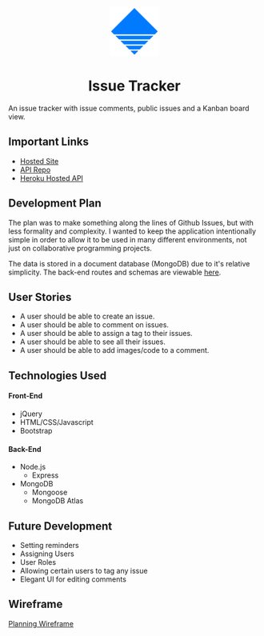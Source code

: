 <p style="text-align: center;"><img src="./public/logo.svg" width="100"></p>
<h1 style="text-align: center;">Issue Tracker</h1>


An issue tracker with issue comments, public issues and a Kanban board view. 

## Important Links

- [Hosted Site](https://sidhantmathur.github.io/issue-tracker-client/)
- [API Repo](https://github.com/sidhantmathur/issue-api)
- [Heroku Hosted API](https://afternoon-beach-76578.herokuapp.com/)

## Development Plan
The plan was to make something along the lines of Github Issues, but with less formality and complexity. I wanted to keep the application intentionally simple in order to allow it to be used in many different environments, not just on collaborative programming projects. 

The data is stored in a document database (MongoDB) due to it's relative simplicity. The back-end routes and schemas are viewable [here](https://github.com/sidhantmathur/issue-api). 

## User Stories

- A user should be able to create an issue. 
- A user should be able to comment on issues. 
- A user should be able to assign a tag to their issues. 
- A user should be able to see all their issues. 
- A user should be able to add images/code to a comment. 

## Technologies Used

#### Front-End

- jQuery
- HTML/CSS/Javascript
- Bootstrap

#### Back-End

- Node.js
  - Express
- MongoDB
  - Mongoose
  - MongoDB Atlas

## Future Development

- Setting reminders
- Assigning Users
- User Roles
- Allowing certain users to tag any issue
- Elegant UI for editing comments

## Wireframe

[Planning Wireframe](https://imgur.com/a/2lvLNqt)
